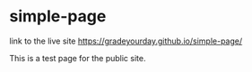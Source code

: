 # simple-page

link to the live site https://gradeyourday.github.io/simple-page/

This is a test page for the public site.  

